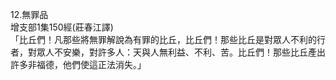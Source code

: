 12.無罪品  
增支部1集150經(莊春江譯)  
「比丘們！凡那些將無罪解說為有罪的比丘，比丘們！那些比丘是對眾人不利的行者，對眾人不安樂，對許多人：天與人無利益、不利、苦。比丘們！那些比丘產出許多非福德，他們使這正法消失。」  
  
  
